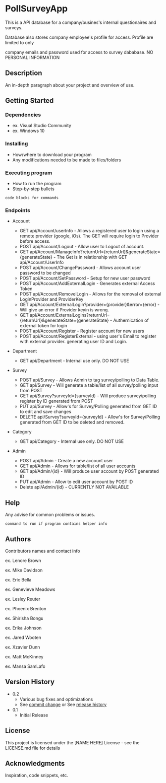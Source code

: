 # PollSurveyApp

This is a API database for a company/busines's internal questionaires and surveys. 

Database also stores company employee's profile for access. Profile are limited to only 

company emails and password used for access to survey dababase. NO PERSONAL INFORMATION

## Description

An in-depth paragraph about your project and overview of use.

## Getting Started

### Dependencies

* ex. Visual Studio Community
* ex. Windows 10

### Installing

* How/where to download your program
* Any modifications needed to be made to files/folders

### Executing program

* How to run the program
* Step-by-step bullets
```
code blocks for commands
```
### Endpoints

* Account
   * GET api/Account/userInfo - Allows a registered user to login using a remote provider (google, iOs). The GET will require login to Provider before access.
   * POST api/Account/Logout - Allow user to Logout of account.
   * GET api/Account/ManageInfo?returnUrl={returnUrl}&generateState={generateState} - The Get is in relationship with GET api/Account/UserInfo
   * POST api/Account/ChangePassword - Allows account user password to be changed
   * POST api/Account/SetPassword - Setup for new user password
   * POST api/Account/AddExternalLogin - Generates external Access Token
   * POST api/Account/RemovelLogin - Allows for the removal of external LoginProvider and ProviderKey
   * GET api/Account/ExternalLogin?provider={provider}&error={error} - Will give an error if Provider keyin is wrong.
   * GET api/Account/ExternalLogins?returnUrl={returnUrl}&generateState={generateState} - Authernication of external token for login
   * POST api/Account/Register - Register account for new users
   * POST api/Account/RegisterExternal - using user's Email to register with external provider. generating user ID and Login.

* Department
   * GET api/Department - Internal use only. DO NOT USE

* Survey
   * POST api/Survey - Allows Admin to tag survey/polling to Data Table.
   * GET api/Survey - Will generate a table/list of all survey/polling input from POST
   * GET api/Survey?surveyId={surveyId} - Will produce survey/polling register by ID generated from POST
   * PUT api/Survey - Allow's for Survey/Polling generated from GET ID to edit and save changes
   * DELETE api/Survey?surveyId={surveyId} - Allow's for Survey/Polling generated from GET ID to be deleted and removed.

* Category
   * GET api/Category - Internal use only. DO NOT USE

* Admin
   * POST api/Admin -  Create a new account user
   * GET api/Admin - Allows for table/list of all user accounts
   * GET api/Admin/{id} -  Will produce user account by POST generated ID
   * PUT api/Admin - Allow to edit user account by POST ID
   * Delete api/Admin/{id} - CURRENTLY NOT AVAILABLE
   
## Help

Any advise for common problems or issues.
```
command to run if program contains helper info
```

## Authors

Contributors names and contact info

ex. Lenore Brown

ex. Mike Davidson

ex. Eric Bella

ex. Genevieve Meadows

ex. Lesley Reuter

ex. Phoenix Brenton

ex. Shirisha Bongu

ex. Erika Johnson

ex. Jared Wooten

ex. Xzavier Dunn

ex. Matt McKinney

ex. Mansa SamLafo

## Version History

* 0.2
    * Various bug fixes and optimizations
    * See [commit change]() or See [release history]()
* 0.1
    * Initial Release

## License

This project is licensed under the [NAME HERE] License - see the LICENSE.md file for details

## Acknowledgments

Inspiration, code snippets, etc.
